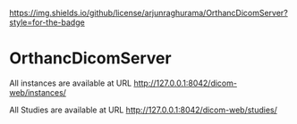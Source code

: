 https://img.shields.io/github/license/arjunraghurama/OrthancDicomServer?style=for-the-badge

# OrthancDicomServer

All instances are available at URL
http://127.0.0.1:8042/dicom-web/instances/

All Studies are available at URL
http://127.0.0.1:8042/dicom-web/studies/
